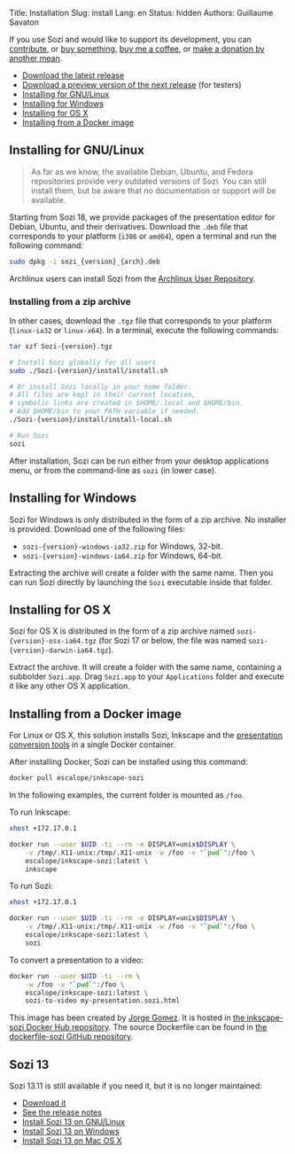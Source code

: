 Title: Installation
Slug: install
Lang: en
Status: hidden
Authors: Guillaume Savaton

If you use Sozi and would like to support its development,
you can [contribute](|filename|contribute.md),
or [buy something](https://www.spreadshirt.fr/user/Guillaume+Savaton),
[buy me a coffee](https://www.buymeacoffee.com/THtbNvnqE),
or [make a donation by another mean](|filename|donate.md).

* [Download the latest release](https://github.com/senshu/Sozi/releases/latest)
* [Download a preview version of the next release](https://drive.google.com/open?id=0ByRUreHgekjMWG9teGM2dE8wck0) (for testers)
* [Installing for GNU/Linux](#installing-for-gnulinux)
* [Installing for Windows](#installing-for-windows)
* [Installing for OS X](#installing-for-os-x)
* [Installing from a Docker image](#installing-from-a-docker-image)

Installing for GNU/Linux
------------------------

> As far as we know, the available Debian, Ubuntu, and Fedora repositories
> provide very outdated versions of Sozi.
> You can still install them, but be aware that no documentation or support
> will be available.

Starting from Sozi 18, we provide packages of the presentation editor
for Debian, Ubuntu, and their derivatives.
Download the `.deb` file that corresponds to your platform (`i386` or `amd64`),
open a terminal and run the following command:

```bash
sudo dpkg -i sozi_{version}_{arch}.deb
```

Archlinux users can install Sozi from the [Archlinux User Repository](https://aur.archlinux.org/packages/sozi).

### Installing from a zip archive

In other cases, download the `.tgz` file that corresponds to your platform (`linux-ia32` or `linux-x64`).
In a terminal, execute the following commands:

```bash
tar xzf Sozi-{version}.tgz

# Install Sozi globally for all users
sudo ./Sozi-{version}/install/install.sh

# Or install Sozi locally in your home folder.
# All files are kept in their current location,
# symbolic links are created in $HOME/.local and $HOME/bin.
# Add $HOME/bin to your PATH variable if needed.
./Sozi-{version}/install/install-local.sh

# Run Sozi
sozi
```

After installation, Sozi can be run either from your desktop applications menu,
or from the command-line as `sozi` (in lower case).

Installing for Windows
----------------------

Sozi for Windows is only distributed in the form of a zip archive.
No installer is provided.
Download one of the following files:

* `sozi-{version}-windows-ia32.zip` for Windows, 32-bit.
* `sozi-{version}-windows-ia64.zip` for Windows, 64-bit.

Extracting the archive will create a folder with the same name.
Then you can run Sozi directly by launching the `Sozi` executable inside that folder.

Installing for OS X
-------------------

Sozi for OS X is distributed in the form of a zip archive named
`sozi-{version}-osx-ia64.tgz` (for Sozi 17 or below, the file was named
`sozi-{version}-darwin-ia64.tgz`).

Extract the archive.
It will create a folder with the same name, containing a subbolder `Sozi.app`.
Drag `Sozi.app` to your `Applications` folder and execute it like any other
OS X application.

Installing from a Docker image
------------------------------

For Linux or OS X, this solution installs Sozi, Inkscape and the
[presentation conversion tools](|filename|tutorial-converting.md)
in a single Docker container.

After installing Docker, Sozi can be installed using this command:

```bash
docker pull escalope/inkscape-sozi
```

In the following examples, the current folder is mounted as `/foo`.

To run Inkscape:

```bash
xhost +172.17.0.1

docker run --user $UID -ti --rm -e DISPLAY=unix$DISPLAY \
    -v /tmp/.X11-unix:/tmp/.X11-unix -w /foo -v "`pwd`":/foo \
    escalope/inkscape-sozi:latest \
    inkscape
```

To run Sozi:

```bash
xhost +172.17.0.1

docker run --user $UID -ti --rm -e DISPLAY=unix$DISPLAY \
    -v /tmp/.X11-unix:/tmp/.X11-unix -w /foo -v "`pwd`":/foo \
    escalope/inkscape-sozi:latest \
    sozi
```

To convert a presentation to a video:

```bash
docker run --user $UID -ti --rm \
    -w /foo -v "`pwd`":/foo \
    escalope/inkscape-sozi:latest \
    sozi-to-video my-presentation.sozi.html
```

This image has been created by [Jorge Gomez](https://github.com/escalope).
It is hosted in [the inkscape-sozi Docker Hub repository](https://hub.docker.com/r/escalope/inkscape-sozi).
The source Dockerfile can be found in [the dockerfile-sozi GitHub repository](https://github.com/escalope/dockerfile-sozi).

Sozi 13
-------

Sozi 13.11 is still available if you need it, but it is no longer maintained:

* [Download it](https://github.com/senshu/Sozi/releases/download/13.11/sozi-release-13.11-30213629.zip)
* [See the release notes](|filename|/Releases/release-13.11.md)
* [Install Sozi 13 on GNU/Linux](|filename|sozi-13-install-linux.md)
* [Install Sozi 13 on Windows](|filename|sozi-13-install-windows.md)
* [Install Sozi 13 on Mac OS X](|filename|sozi-13-install-osx.md)

